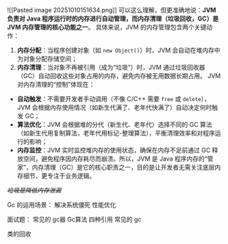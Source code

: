 ![[Pasted image 20251010151634.png]] 可以这么理解，但更准确地说：**JVM 负责对 Java 程序运行时的内存进行自动管理，而内存清理（垃圾回收，GC）是 JVM 内存管理的核心功能之一**。
具体来说，JVM 的内存管理包含两个关键动作： 
1. **内存分配**：当程序创建对象（如 `new Object()`）时，JVM 会自动在堆内存中为对象分配存储空间；
2. **内存清理**：当对象不再被引用（成为“垃圾”）时，JVM 通过垃圾回收器（GC）自动回收这些对象占用的内存，避免内存被无用数据长期占用。 JVM 对内存清理的“控制”体现在：
- **自动触发**：不需要开发者手动调用（不像 C/C++ 需要 `free` 或 `delete`），JVM 会根据内存使用情况（如新生代满了、老年代快满了）自动决定何时触发 GC；
- **算法优化**：JVM 会根据堆的分代（新生代、老年代）选择不同的 GC 算法（如新生代用复制算法，老年代用标记-整理算法），平衡清理效率和对程序运行的影响；
- **内存监控**：JVM 实时监控堆内存的使用状态，确保在内存不足前通过 GC 释放空间，避免程序因内存耗尽而崩溃。所以，JVM 是 Java 程序内存的“管家”，内存清理（GC）是它的核心职责之一，目的是让开发者无需关注底层内存细节，更专注于业务逻辑。

~~*垃圾是降低内存泄漏*~~

Gc 的运用场景：
解决系统僵死
性能优化



面试题：
常见的 gc器
Gc算法
四种引用
常见的 gc

类的回收
